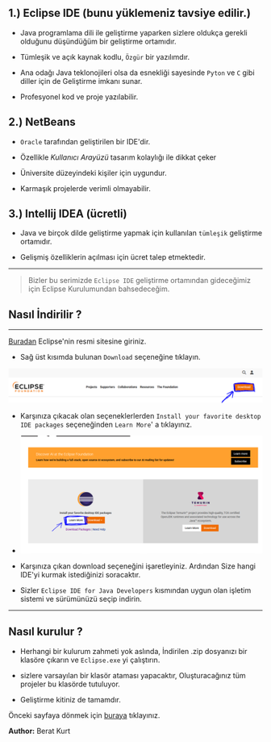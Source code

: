 ## 1.) Eclipse IDE (bunu yüklemeniz tavsiye edilir.)

* Java programlama dili ile geliştirme yaparken sizlere oldukça gerekli olduğunu düşündüğüm bir geliştirme ortamıdır.

* Tümleşik ve açık kaynak kodlu, `Özgür` bir yazılımdır.

* Ana odağı Java teklonojileri olsa da esnekliği sayesinde `Pyton` ve `C` gibi diller için de Geliştirme imkanı sunar.

* Profesyonel kod ve proje yazılabilir.

## 2.) NetBeans

* `Oracle` tarafından geliştirilen bir IDE'dir.

* Özellikle *Kullanıcı Arayüzü* tasarım kolaylığı ile dikkat çeker

* Üniversite düzeyindeki kişiler için uygundur.

* Karmaşık projelerde verimli olmayabilir.

## 3.) Intellij IDEA (ücretli)

* Java ve birçok dilde geliştirme yapmak için kullanılan `tümleşik` geliştirme ortamıdır.

* Gelişmiş özelliklerin açılması için ücret talep etmektedir.

---

> Bizler bu serimizde `Eclipse IDE` geliştirme ortamından gideceğimiz için Eclipse Kurulumundan bahsedeceğim.

## Nasıl İndirilir ?

---

[Buradan](https://www.eclipse.org/) Eclipse'nin resmi sitesine giriniz.

* Sağ üst kısımda bulunan `Download` seçeneğine tıklayın.

![DownLoad](../images/DownloadEclipse.PNG)

* Karşınıza çıkacak olan seçeneklerlerden `Install your favorite desktop IDE packages` seçeneğinden `Learn More`' a tıklayınız.

* ![DownLoad](../images/DownloadEclipse1.PNG)

* Karşınıza çıkan download seçeneğini işaretleyiniz. Ardından Size hangi IDE'yi kurmak istediğinizi soracaktır.

* Sizler `Eclipse IDE for Java Developers` kısmından uygun olan işletim sistemi ve sürümünüzü seçip indirin.

---

## Nasıl kurulur ?

* Herhangi bir kulurum zahmeti yok aslında, İndirilen .zip dosyanızı bir klasöre çıkarın ve `Eclipse.exe` yi çalıştırın.

* sizlere varsayılan bir klasör ataması yapacaktır, Oluşturacağınız tüm projeler bu klasörde tutuluyor.

* Geliştirme kitiniz de tamamdır.

Önceki sayfaya dönmek için [buraya](../README.md) tıklayınız.

**Author:** Berat Kurt